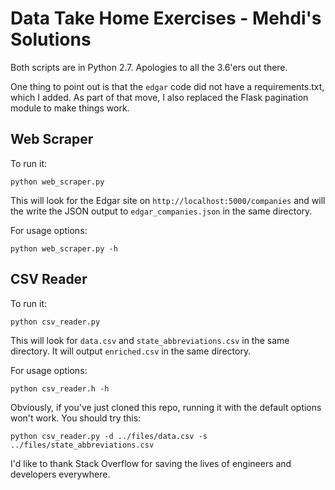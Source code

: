 # Data Take Home Exercises - Mehdi's Solutions

Both scripts are in Python 2.7. Apologies to all the 3.6'ers out there.

One thing to point out is that the `edgar` code did not have a requirements.txt, which I added. As part of that move, I also replaced the Flask pagination module to make things work.

## Web Scraper

To run it:
```
python web_scraper.py
```
This will look for the Edgar site on `http://localhost:5000/companies` and will the write the JSON output to `edgar_companies.json` in the same directory.

For usage options:
```
python web_scraper.py -h
```

## CSV Reader

To run it:
```
python csv_reader.py
```
This will look for `data.csv` and `state_abbreviations.csv` in the same directory. It will output `enriched.csv` in the same directory. 

For usage options:
```
python csv_reader.h -h
```

Obviously, if you've just cloned this repo, running it with the default options won't work. You should try this:
```
python csv_reader.py -d ../files/data.csv -s ../files/state_abbreviations.csv
```

I'd like to thank Stack Overflow for saving the lives of engineers and developers everywhere.

